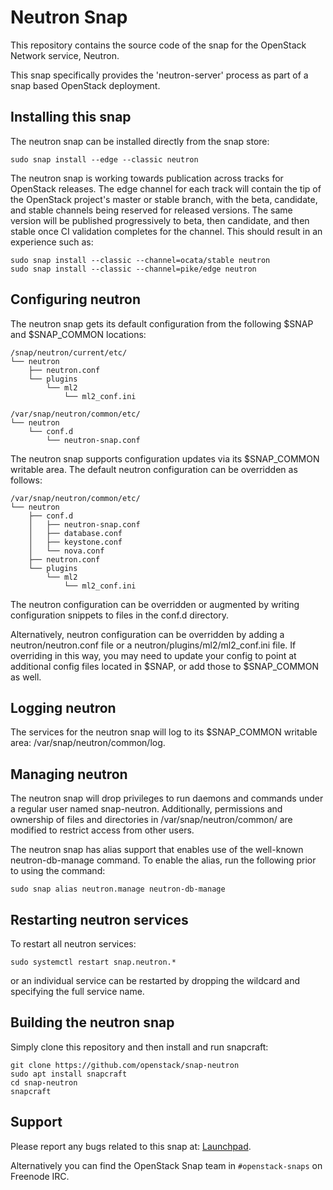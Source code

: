 # Neutron Snap

This repository contains the source code of the snap for the OpenStack Network
service, Neutron.

This snap specifically provides the 'neutron-server' process as part of a
snap based OpenStack deployment.

## Installing this snap

The neutron snap can be installed directly from the snap store:

    sudo snap install --edge --classic neutron

The neutron snap is working towards publication across tracks for
OpenStack releases. The edge channel for each track will contain the tip
of the OpenStack project's master or stable branch, with the beta, candidate,
and stable channels being reserved for released versions. The same version
will be published progressively to beta, then candidate, and then stable once
CI validation completes for the channel. This should result in an experience
such as:

    sudo snap install --classic --channel=ocata/stable neutron
    sudo snap install --classic --channel=pike/edge neutron

## Configuring neutron

The neutron snap gets its default configuration from the following $SNAP
and $SNAP_COMMON locations:

    /snap/neutron/current/etc/
    └── neutron
        ├── neutron.conf
        └── plugins
            └── ml2
                └── ml2_conf.ini

    /var/snap/neutron/common/etc/
    └── neutron
        └── conf.d
            └── neutron-snap.conf

The neutron snap supports configuration updates via its $SNAP_COMMON writable
area. The default neutron configuration can be overridden as follows:

    /var/snap/neutron/common/etc/
    └── neutron
        ├── conf.d
        │   ├── neutron-snap.conf
        │   ├── database.conf
        │   ├── keystone.conf
        │   └── nova.conf
        ├── neutron.conf
        └── plugins
            └── ml2
                └── ml2_conf.ini

The neutron configuration can be overridden or augmented by writing
configuration snippets to files in the conf.d directory.

Alternatively, neutron configuration can be overridden by adding a
neutron/neutron.conf file or a neutron/plugins/ml2/ml2_conf.ini file. If
overriding in this way, you may need to update your config to point at
additional config files located in $SNAP, or add those to $SNAP_COMMON as
well.

## Logging neutron

The services for the neutron snap will log to its $SNAP_COMMON writable area:
/var/snap/neutron/common/log.

## Managing neutron

The neutron snap will drop privileges to run daemons and commands under
a regular user named snap-neutron. Additionally, permissions and ownership
of files and directories in /var/snap/neutron/common/ are modified to
restrict access from other users.

The neutron snap has alias support that enables use of the well-known
neutron-db-manage command. To enable the alias, run the following prior to
using the command:

    sudo snap alias neutron.manage neutron-db-manage

## Restarting neutron services

To restart all neutron services:

    sudo systemctl restart snap.neutron.*

or an individual service can be restarted by dropping the wildcard and
specifying the full service name.

## Building the neutron snap

Simply clone this repository and then install and run snapcraft:

    git clone https://github.com/openstack/snap-neutron
    sudo apt install snapcraft
    cd snap-neutron
    snapcraft

## Support

Please report any bugs related to this snap at:
[Launchpad](https://bugs.launchpad.net/snap-neutron/+filebug).

Alternatively you can find the OpenStack Snap team in `#openstack-snaps` on
Freenode IRC.
